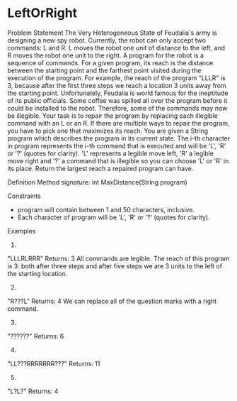 # LeftOrRight
Problem Statement
    	The Very Heterogeneous State of Feudalia's army is designing a new spy robot. Currently, the robot can only accept two commands: L and R. L moves the robot one unit of distance to the left, and R moves the robot one unit to the right. A program for the robot is a sequence of commands. For a given program, its reach is the distance between the starting point and the farthest point visited during the execution of the program. For example, the reach of the program "LLLR" is 3, because after the first three steps we reach a location 3 units away from the starting point.
Unfortunately, Feudalia is world famous for the ineptitude of its public officials. Some coffee was spilled all over the program before it could be installed to the robot. Therefore, some of the commands may now be illegible. Your task is to repair the program by replacing each illegible command with an L or an R. If there are multiple ways to repair the program, you have to pick one that maximizes its reach.
You are given a String program which describes the program in its current state. The i-th character in program represents the i-th command that is executed and will be 'L', 'R' or '?' (quotes for clarity). 'L' represents a legible move left, 'R' a legible move right and '?' a command that is illegible so you can choose 'L' or 'R' in its place. Return the largest reach a repaired program can have.
 
Definition
Method signature:	int MaxDistance(String program)

Constraints
-	program will contain between 1 and 50 characters, inclusive.
-	Each character of program will be 'L', 'R' or '?' (quotes for clarity).
 
Examples

1)    	
"LLLRLRRR"
Returns: 3
All commands are legible. The reach of this program is 3: both after three steps and after five steps we are 3 units to the left of the starting location.

2)    	
"R???L"
Returns: 4
We can replace all of the question marks with a right command.

3)    	
"??????"
Returns: 6

4)    	
"LL???RRRRRRR???"
Returns: 11

5)    	
"L?L?"
Returns: 4

